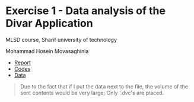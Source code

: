 # Exercise 1 - Data analysis of the Divar Application
MLSD course, Sharif university of technology

Mohammad Hosein Movasaghinia


- [Report](https://github.com/MMovasaghi/mlsd_product_classification/blob/main/doc/report.pdf)
- [Codes](https://github.com/MMovasaghi/mlsd_product_classification/tree/main/code)
- [Data](https://drive.google.com/drive/folders/1gr4NqrUC2twTp6IguhRPHWnAv_t2Ck1v?usp=sharing)


> Due to the fact that if I put the data next to the file, the volume of the sent contents would be very large; Only '.dvc's are placed.
